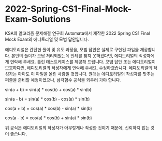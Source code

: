 # 2022-Spring-CS1-Final-Mock-Exam-Solutions
KSA의 알고리즘 문제해결 연구회 Automata에서 제작한 2022 Spring CS1 Final Mock Exam의 에디토리얼 및 모범 답안입니다.

에디토리얼은 간단한 풀이 및 유도 과정을, 모범 답안은 실제로 구현된 파일을 제공합니다.
본인의 풀이가 오답 처리되었는데 반례를 찾지 못하겠다면, 에디토리얼의 작성자에게 연락해 주세요. 틀린 테스트케이스를 제공해 드립니다.
모범 답안 또는 에디토리얼이 모호하다면, 에디토리얼의 작성자에게 연락해 주세요. 수정하겠습니다.
에디토리얼의 작성자는 아마도 이 파일을 올린 사람일 것입니다. 원래는 에디토리얼의 작성자를 맞추는 퍼즐을 준비할 예정이었으나, 삼각함수 공식을 외우러 가야 합니다.

sin(a + b) = sin(a) * cos(b) + cos(a) * sin(b)

sin(a - b) = sin(a) * cos(b) - cos(a) * sin(b)

cos(a + b) = cos(a) * cos(b) - sin(a) * sin(b)

cos(a - b) = cos(a) * cos(b) + sin(a) * sin(b)

위 공식은 에디토리얼의 작성자가 아무렇게나 작성한 것이기 때문에, 신뢰하지 않는 것이 좋습니다.

